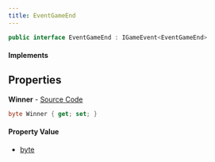 ```yaml
---
title: EventGameEnd
---
```


```csharp
public interface EventGameEnd : IGameEvent<EventGameEnd>
```

#### Implements

## Properties

**Winner** - [Source Code](https://github.com/swiftly-solution/swiftlys2/blob/main/managed/src/SwiftlyS2.Generated/GameEvents/Interfaces/EventGameEnd.cs#L24)

```csharp
byte Winner { get; set; }
```

#### Property Value

- [byte](https://learn.microsoft.com/dotnet/api/system.byte)

